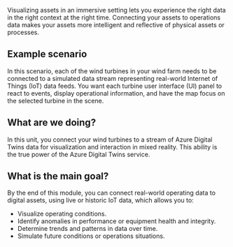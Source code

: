 Visualizing assets in an immersive setting lets you experience the right data in the right context at the right time. Connecting your assets to operations data makes your assets more intelligent and reflective of physical assets or processes.

## Example scenario

In this scenario, each of the wind turbines in your wind farm needs to be connected to a simulated data stream representing real-world Internet of Things (IoT) data feeds. You want each turbine user interface (UI) panel to react to events, display operational information, and have the map focus on the selected turbine in the scene.

## What are we doing?

In this unit, you connect your wind turbines to a stream of Azure Digital Twins data for visualization and interaction in mixed reality. This ability is the true power of the Azure Digital Twins service.

## What is the main goal?

By the end of this module, you can connect real-world operating data to digital assets, using live or historic IoT data, which allows you to:

- Visualize operating conditions.
- Identify anomalies in performance or equipment health and integrity.
- Determine trends and patterns in data over time.
- Simulate future conditions or operations situations.
